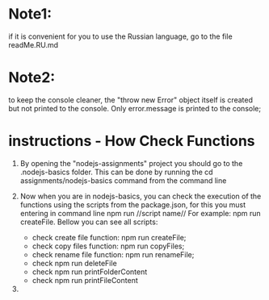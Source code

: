 # Note1:

if it is convenient for you to use the Russian language, go to the file readMe.RU.md

# Note2:

to keep the console cleaner, the "throw new Error" object itself is created but not printed to the console. Only error.message is printed to the console;

# instructions - How Check Functions

1. By opening the "nodejs-assignments" project you should go to the .nodejs-basics folder. This can be done by running the cd assignments/nodejs-basics command from the command line

2. Now when you are in nodejs-basics, you can check the execution of the functions using the scripts from the package.json,
   for this you must entering in command line npm run //script name// For example: npm run createFile.
   Bellow you can see all scripts:

    - check create file function: npm run createFile;
    - check copy files function: npm run copyFiles;
    - check rename file function: npm run renameFile;
    - check npm run deleteFile
    - check npm run printFolderContent
    - check npm run printFileContent

3.

